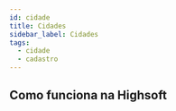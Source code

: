 ```yaml
---
id: cidade
title: Cidades
sidebar_label: Cidades
tags:
  - cidade
  - cadastro
---
```


## Como funciona na Highsoft
